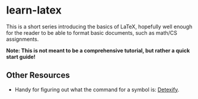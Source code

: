 # learn-latex
This is a short series introducing the basics of LaTeX, hopefully well enough
for the reader to be able to format basic documents, such as math/CS
assignments.

**Note: This is not meant to be a comprehensive tutorial, but rather a
quick start guide!**

## Other Resources
* Handy for figuring out what the command for a symbol is:
  [Detexify](https://detexify.kirelabs.org/classify.html).
